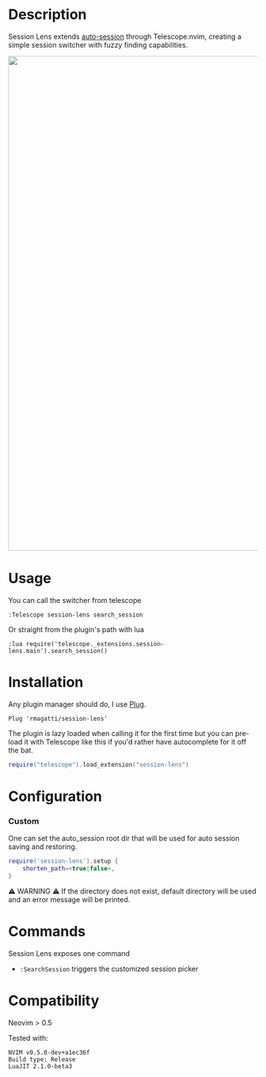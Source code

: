 <!-- Finish README -->
# Description
Session Lens extends [auto-session](https://github.com/rmagatti/auto-session) through Telescope.nvim, creating a simple session switcher with fuzzy finding capabilities.

<!-- TODO: use correct gif -->
<img src="https://github.com/rmagatti/readme-assets/blob/main/session-lens.gif" width="1000" />

# Usage
You can call the switcher from telescope
```viml
:Telescope session-lens search_session
```

Or straight from the plugin's path with lua
```viml
:lua require('telescope._extensions.session-lens.main').search_session()
```

# Installation
Any plugin manager should do, I use [Plug](https://github.com/junegunn/vim-plug).

`Plug 'rmagatti/session-lens'`

The plugin is lazy loaded when calling it for the first time but you can pre-load it with Telescope like this if you'd rather have autocomplete for it off the bat.
```lua
require("telescope").load_extension("session-lens")
```

# Configuration

### Custom
One can set the auto\_session root dir that will be used for auto session saving and restoring.
```lua
require('session-lens').setup {
    shorten_path=<true|false>,
}
```
:warning: WARNING :warning: If the directory does not exist, default directory will be used and an error message will be printed.

# Commands
Session Lens exposes one command
- `:SearchSession` triggers the customized session picker

# Compatibility
Neovim > 0.5

Tested with:
```
NVIM v0.5.0-dev+a1ec36f
Build type: Release
LuaJIT 2.1.0-beta3
```
